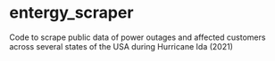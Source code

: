 # entergy_scraper
Code to scrape public data of power outages and affected customers across several states of the USA during Hurricane Ida (2021)
